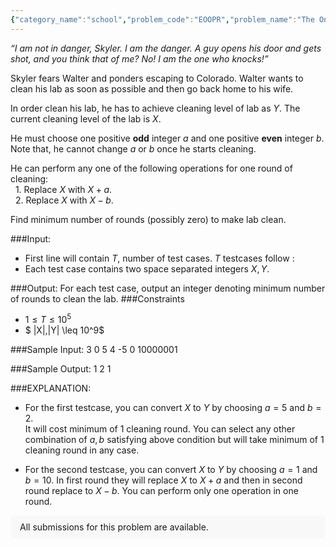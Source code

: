 ```yaml
---
{"category_name":"school","problem_code":"EOOPR","problem_name":"The One Who Knocks!","problemComponents":{"constraints":"","constraintsState":false,"subtasks":"","subtasksState":false,"inputFormat":"","inputFormatState":false,"outputFormat":"","outputFormatState":false,"sampleTestCases":{}},"video_editorial_url":"","languages_supported":{"0":"CPP14","1":"C","2":"JAVA","3":"PYTH 3.6","4":"CPP17","5":"PYTH","6":"PYP3","7":"CS2","8":"ADA","9":"PYPY","10":"TEXT","11":"PAS fpc","12":"NODEJS","13":"RUBY","14":"PHP","15":"GO","16":"HASK","17":"TCL","18":"PERL","19":"SCALA","20":"LUA","21":"kotlin","22":"BASH","23":"JS","24":"LISP sbcl","25":"rust","26":"PAS gpc","27":"BF","28":"CLOJ","29":"R","30":"D","31":"CAML","32":"FORT","33":"ASM","34":"swift","35":"FS","36":"WSPC","37":"LISP clisp","38":"SQL","39":"SCM guile","40":"PERL6","41":"ERL","42":"CLPS","43":"ICK","44":"NICE","45":"PRLG","46":"ICON","47":"COB","48":"SCM chicken","49":"PIKE","50":"SCM qobi","51":"ST","52":"SQLQ","53":"NEM"},"max_timelimit":1,"source_sizelimit":50000,"problem_author":"aman1108","problem_tester":"","date_added":"12-10-2020","tags":{"0":"aman1108","1":"cakewalk","2":"infy20"},"problem_difficulty_level":"Cakewalk","best_tag":"","editorial_url":"https://discuss.codechef.com/problems/EOOPR","time":{"view_start_date":1104528600,"submit_start_date":1104528600,"visible_start_date":1104528600,"end_date":1735669800},"is_direct_submittable":false,"problemDiscussURL":"https://discuss.codechef.com/search?q=EOOPR","is_proctored":false,"visitedContests":{},"layout":"problem"}
---
```

*“I am not in danger, Skyler. I am the danger. A guy opens his door and gets shot, and you think that of me? No! I am the one who knocks!”*

Skyler fears Walter and ponders escaping to Colorado. Walter wants to clean his lab as soon as possible and then go back home to his wife. 

In order clean his lab, he has to achieve cleaning level of lab as $Y$. The current cleaning level of the lab is $X$. 

He must choose one positive **odd** integer $a$ and one positive **even** integer $b$. Note that, he cannot change $a$ or $b$ once he starts cleaning.

He can perform any one of the following operations for one round of cleaning:  
  1. Replace $X$ with $X+a$.  
  2. Replace $X$ with $X-b$.

Find minimum number of rounds (possibly zero) to make lab clean.

###Input:

- First line will contain $T$, number of test cases. $T$ testcases follow :  
- Each test case contains two space separated integers $X, Y$. 

###Output:
For each test case, output an integer denoting minimum number of rounds to clean the lab.
###Constraints 
- $1 \leq T \leq 10^5$
- $ |X|,|Y| \leq 10^9$

###Sample Input:
	3
	0 5
	4 -5
	0 10000001

###Sample Output:
	1
	2
	1
	
###EXPLANATION:
- For the first testcase, you can convert $X$ to $Y$  by choosing $a=5$ and $b=2$.   
It will cost minimum of $1$ cleaning round. You can select any other combination of $a, b$ satisfying above condition but will take minimum of $1$ cleaning round in any case.

- For the second testcase, you can convert $X$ to $Y$ by choosing $a=1$ and $b=10$. In first round they will replace $X$ to $X+a$ and then in second round replace to $X-b$. You can perform only one operation in one round.

<aside style='background: #f8f8f8;padding: 10px 15px;'><div>All submissions for this problem are available.</div></aside>